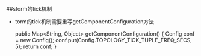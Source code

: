 ##storm的tick机制
* torm的tick机制需要重写getComponentConfiguration方法
       
     public Map<String, Object> getComponentConfiguration() {
		Config conf = new  Config();
		conf.put(Config.TOPOLOGY_TICK_TUPLE_FREQ_SECS, 5);
		return conf;
	}
    
